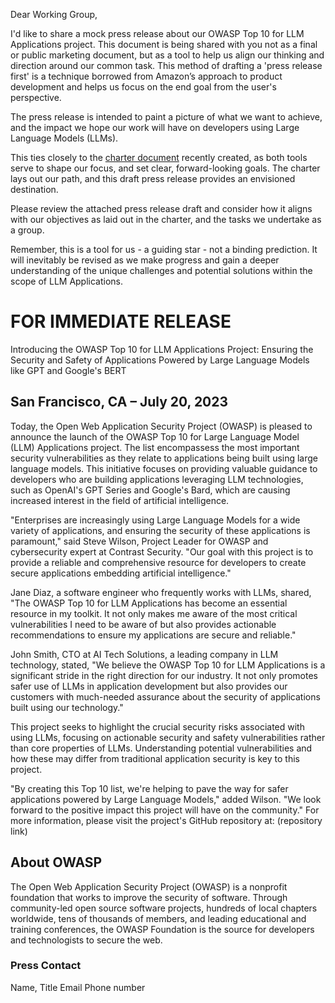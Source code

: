 Dear Working Group,

I'd like to share a mock press release about our OWASP Top 10 for LLM Applications project. This document is being shared with you not as a final or public marketing document, but as a tool to help us align our thinking and direction around our common task. This method of drafting a 'press release first' is a technique borrowed from Amazon’s approach to product development and helps us focus on the end goal from the user's perspective.

The press release is intended to paint a picture of what we want to achieve, and the impact we hope our work will have on developers using Large Language Models (LLMs).

This ties closely to the [charter document](Charter) recently created, as both tools serve to shape our focus, and set clear, forward-looking goals. The charter lays out our path, and this draft press release provides an envisioned destination.

Please review the attached press release draft and consider how it aligns with our objectives as laid out in the charter, and the tasks we undertake as a group.

Remember, this is a tool for us - a guiding star - not a binding prediction. It will inevitably be revised as we make progress and gain a deeper understanding of the unique challenges and potential solutions within the scope of LLM Applications.

# FOR IMMEDIATE RELEASE
Introducing the OWASP Top 10 for LLM Applications Project: Ensuring the Security and Safety  of Applications Powered by Large Language Models like GPT and Google's BERT

## San Francisco, CA – July 20, 2023
Today, the Open Web Application Security Project (OWASP) is pleased to announce the launch of the OWASP Top 10 for Large Language Model (LLM) Applications project.  The list encompassess the most important security vulnerabilities as they relate to applications being built using large language models.   This initiative focuses on providing valuable guidance to developers who are building applications leveraging LLM technologies, such as OpenAI's GPT Series and Google's Bard, which are causing increased interest in the field of artificial intelligence.

"Enterprises are increasingly using Large Language Models for a wide variety of applications, and ensuring the security of these applications is paramount," said Steve Wilson, Project Leader for OWASP and cybersecurity expert at Contrast Security. "Our goal with this project is to provide a reliable and comprehensive resource for developers to create secure applications embedding artificial intelligence."

Jane Diaz, a software engineer who frequently works with LLMs, shared, "The OWASP Top 10 for LLM Applications has become an essential resource in my toolkit. It not only makes me aware of the most critical  vulnerabilities I need to be aware of but also provides actionable recommendations  to ensure my applications are secure and reliable."

John Smith, CTO at AI Tech Solutions, a leading company in LLM technology, stated, "We believe the OWASP Top 10 for LLM Applications is a significant stride in the right direction for our industry. It not only promotes safer use of LLMs in application development but also provides our customers with much-needed assurance about the security of applications built using our technology."

This project seeks to highlight the crucial security risks associated with using LLMs, focusing on actionable security and safety vulnerabilities rather than core properties of LLMs. Understanding potential vulnerabilities and how these may differ from traditional application security is key to this project.

"By creating this Top 10 list, we're helping to pave the way for safer applications powered by Large Language Models," added Wilson. "We look forward to the positive impact this project will have on the community."
For more information, please visit the project's GitHub repository at: (repository link)

## About OWASP
The Open Web Application Security Project (OWASP) is a nonprofit foundation that works to improve the security of software. Through community-led open source software projects, hundreds of local chapters worldwide, tens of thousands of members, and leading educational and training conferences, the OWASP Foundation is the source for developers and technologists to secure the web.

### Press Contact
Name, Title
Email
Phone number